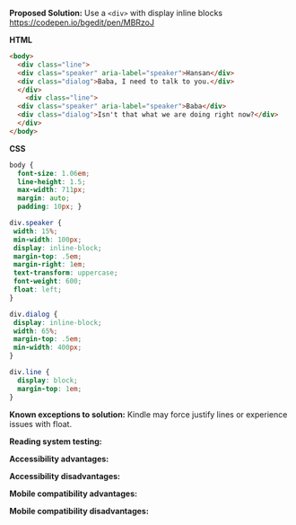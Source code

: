 **Proposed Solution:** Use a `<div>` with display inline blocks https://codepen.io/bgedit/pen/MBRzoJ

**HTML**

```html
<body>
  <div class="line">
  <div class="speaker" aria-label="speaker">Hansan</div>
  <div class="dialog">Baba, I need to talk to you.</div>
  </div>
    <div class="line">
  <div class="speaker" aria-label="speaker">Baba</div>
  <div class="dialog">Isn't that what we are doing right now?</div>
  </div>
</body>
```
**CSS**

```css
body {
  font-size: 1.06em;
  line-height: 1.5;
  max-width: 711px;
  margin: auto;
  padding: 10px; }

div.speaker {
 width: 15%;
 min-width: 100px; 
 display: inline-block;
 margin-top: .5em;
 margin-right: 1em;
 text-transform: uppercase;
 font-weight: 600;
 float: left;
}

div.dialog {
 display: inline-block;
 width: 65%;
 margin-top: .5em;
 min-width: 400px;
}

div.line {
  display: block;
  margin-top: 1em;
}
```

**Known exceptions to solution:** Kindle may force justify lines or experience issues with float.

**Reading system testing:**

**Accessibility advantages:**

**Accessibility disadvantages:**

**Mobile compatibility advantages:**

**Mobile compatibility disadvantages:**

